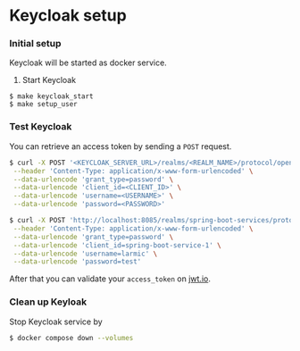# Keycloak setup

### Initial setup

Keycloak will be started as docker service. 

1. Start Keycloak

```shell
$ make keycloak_start
$ make setup_user
```

### Test Keycloak

You can retrieve an access token by sending a `POST` request.

```sh 
$ curl -X POST '<KEYCLOAK_SERVER_URL>/realms/<REALM_NAME>/protocol/openid-connect/token' \
 --header 'Content-Type: application/x-www-form-urlencoded' \
 --data-urlencode 'grant_type=password' \
 --data-urlencode 'client_id=<CLIENT_ID>' \
 --data-urlencode 'username=<USERNAME>' \
 --data-urlencode 'password=<PASSWORD>'
```

```sh 
$ curl -X POST 'http://localhost:8085/realms/spring-boot-services/protocol/openid-connect/token' \
 --header 'Content-Type: application/x-www-form-urlencoded' \
 --data-urlencode 'grant_type=password' \
 --data-urlencode 'client_id=spring-boot-service-1' \
 --data-urlencode 'username=larmic' \
 --data-urlencode 'password=test'
```

After that you can validate your `access_token` on [jwt.io](https://jwt.io/). 

### Clean up Keyloak

Stop Keycloak service by

```sh 
$ docker compose down --volumes
```
